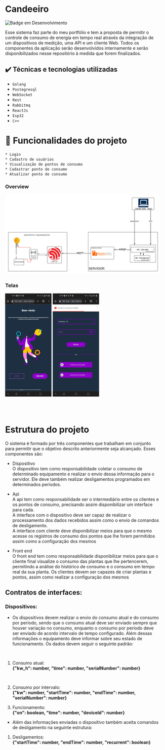 # Candeeiro

![Badge em Desenvolvimento](http://img.shields.io/static/v1?label=STATUS&message=DESENVOLVENDO%20FRONT&color=GREEN&style=for-the-badge)

Esse sistema faz parte do meu portfólio e tem a proposta de permitir o controle de consumo de energia em tempo real através da integração de um dispositivos de medição, uma API e um cliente Web. Todos os componentes da aplicação serão desenvolvidos internamente e serão disponibilizados nesse repositório à medida que forem finalizados.

## ✔️ Técnicas e tecnologias utilizadas

- ``Golang``
- ``Postegresql``
- ``WebSocket``
- ``Rest``
- ``Rabbitmq``
- ``ReactJs``
- ``Esp32``
- ``C++``

# :hammer:  Funcionalidades do projeto
    * Login
    * Cadastro de usuários
    * Visualização de pontos de consumo
    * Cadastrar ponto de consumo
    * Atualizar ponto de consumo

### Overview
<img src="./doc/overview_application.png" alt="Texto Alternativo"  width="550">

### Telas
<img src="./doc/layout/welcome_screen.jpeg" alt="Texto Alternativo"  width="150">
<img src="./doc/layout/login_screen.jpeg" alt="Texto Alternativo"  width="150">


</br></br>
# Estrutura do projeto

O sistema é formado por três componentes que trabalham em conjunto para permitir que o objetivo descrito anteriormente seja alcançado. Esses componentes são:

* Dispositivo
    </br>O dispositivo tem como responsabilidade coletar o consumo de determinado equipamento e realizar o envio dessa informação para o servidor. Ele deve também realizar desligamentos programados em determinados períodos.
* Api
    </br>A api tem como responsabilidade ser o intermediário entre os clientes e os pontos de consumo, precisando assim disponibilizar um interface para cada. 
    </br>A interface com o dispositivo deve ser capaz de realizar o processamento dos dados recebidos assim como o envio de comandos de desligamento.
    </br>A interface com cliente deve disponibilizar meios para que o mesmo acesse os registros de consumo dos pontos que lhe forem permitidos assim como a configuração dos mesmos

* Front end
    </br>O front end tem como responsabilidade disponibilizar meios para que o cliente final visualize o consumo das plantas que lhe pertencerem, permitindo a análise do histórico de consumo e o consumo em tempo real da sua planta. Os clientes devem ser capazes de criar plantas e pontos, assim como realizar a configuração dos mesmos




## Contratos de interfaces:

### Dispositivos:

* Os dispositivos devem realizar o envio do consumo atual e do consumo por período, sendo que o consumo atual deve ser enviado sempre que houver variação no consumo, enquanto o consumo por período deve ser enviado de acordo intervalo de tempo configurado. Além dessas informações o equipamento deve informar sobre seu estado de funcionamento. Os dados devem seguir o seguinte padrão:
</br>

1. Consumo atual:</br>
**{"kw_h": number, "time": number, "serialNumber": number}**
</br>

2. Consumo por intervalo:</br>
**{"kw": number, "startTime": number, "endTime": number, "serialNumber": number}**

3. Funcionamento: <br>
**{"on": boolean, "time": number, "deviceId": number}**

* Além das informações enviadas o dispositivo também aceita comandos de desligamento na seguinte estrutura:

1. Desligamentos: </br>
**{"startTime": number, "endTime": number, "recurrent": boolean}**
